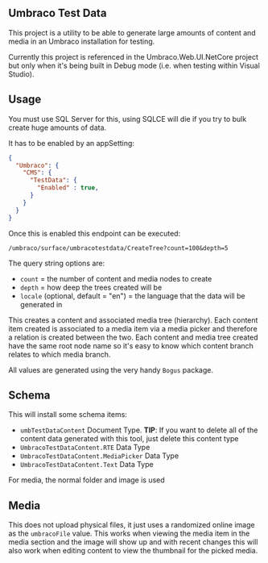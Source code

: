 ## Umbraco Test Data

This project is a utility to be able to generate large amounts of content and media in an
Umbraco installation for testing.

Currently this project is referenced in the Umbraco.Web.UI.NetCore project but only when it's being built
in Debug mode (i.e. when testing within Visual Studio).

## Usage

You must use SQL Server for this, using SQLCE will die if you try to bulk create huge amounts of data.

It has to be enabled by an appSetting:

```json
{
  "Umbraco": {
    "CMS": {
      "TestData": {
        "Enabled" : true,
      }
    }
  }
}
```

Once this is enabled this endpoint can be executed:

`/umbraco/surface/umbracotestdata/CreateTree?count=100&depth=5`

The query string options are:

* `count` = the number of content and media nodes to create
* `depth` = how deep the trees created will be
* `locale` (optional, default = "en") = the language that the data will be generated in

This creates a content and associated media tree (hierarchy). Each content item created is associated
to a media item via a media picker and therefore a relation is created between the two. Each content and
media tree created have the same root node name so it's easy to know which content branch relates to
which media branch.

All values are generated using the very handy `Bogus` package. 

## Schema

This will install some schema items:

* `umbTestDataContent` Document Type. __TIP__: If you want to delete all of the content data generated with this tool, just delete this content type
* `UmbracoTestDataContent.RTE` Data Type
* `UmbracoTestDataContent.MediaPicker` Data Type
* `UmbracoTestDataContent.Text` Data Type

For media, the normal folder and image is used

## Media

This does not upload physical files, it just uses a randomized online image as the `umbracoFile` value.
This works when viewing the media item in the media section and the image will show up and with recent changes this will also work
when editing content to view the thumbnail for the picked media. 
